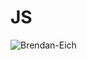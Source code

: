 # JS




![Brendan-Eich](https://github.com/user-attachments/assets/be3e2b29-3bf1-4252-af98-6309946d0d0c)
